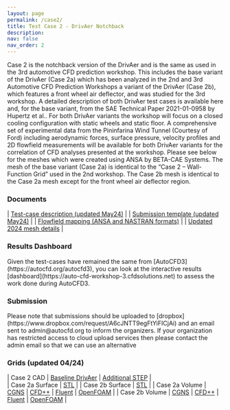 ```yaml
---
layout: page
permalink: /case2/
title: Test Case 2 - DrivAer Notchback
description: 
nav: false
nav_order: 2
---
```


Case 2 is the notchback version of the DrivAer and is the same as used in the 3rd automotive CFD prediction workshop. This includes the base variant of the DrivAer (Case 2a) which has been analyzed in the 2nd and 3rd Automotive CFD Prediction Workshops a variant of the DrivAer (Case 2b), which features a front wheel air deflector, and was studied for the 3rd workshop. A detailed description of both DrivAer test cases is available here and, for the base variant, from the SAE Technical Paper 2021-01-0958 by Hupertz et al.. For both DrivAer variants the workshop will focus on a closed cooling configuration with static wheels and static floor. A comprehensive set of experimental data from the Pininfarina Wind Tunnel (Courtesy of Ford) including aerodynamic forces, surface pressure, velocity profiles and 2D flowfield measurements will be available for both DrivAer variants for the correlation of CFD analyses presented at the workshop. Please see below for the meshes which were created using ANSA by BETA-CAE Systems. The mesh of the base variant (Case 2a) is identical to the “Case 2 – Wall-Function Grid” used in the 2nd workshop. The Case 2b mesh is identical to the Case 2a mesh except for the front wheel air deflector region. 
<h3>Documents</h3>

| [Test-case description (updated May24)](https://autocfd4.s3.eu-west-1.amazonaws.com/test-cases/case2/AutoCFD4_Case2_Intro_240409.pdf) |
| [Submission template (updated May24)](https://autocfd4.s3.eu-west-1.amazonaws.com/test-cases/case2/AutoCFD4_DrivAer_Result_Template_v6s-2.xlsm) |
| [Flowfield mapping (ANSA and NASTRAN formats)](https://autocfd2.s3-eu-west-1.amazonaws.com/test-cases/case2/AutoCFD2.zip) |
| [Updated 2024 mesh details](https://autocfd4.s3.eu-west-1.amazonaws.com/test-cases/case2/meshes/AutoCFD4_UpdatedMesh.pdf) |

<h3> Results Dashboard </h3>
Given the test-cases have remained the same from [AutoCFD3](https://autocfd.org/autocfd3), you can look at the interactive results [dashboard](https://auto-cfd-workshop-3.cfdsolutions.net) to assess the work done during AutoCFD3.

<h3> Submission </h3>
Please note that submissions should be uploaded to [dropbox](https://www.dropbox.com/request/A6cJNTT9egFtYiFICjAi) and an email sent to admin@autocfd.org to inform the organizers. If your organization has restricted access to cloud upload services then please contact the admin email so that we can use an alternative
 
<h3>Grids (updated 04/24)</h3>

| Case 2 CAD | [Baseline DrivAer](https://www.epc.ed.tum.de/en/aer/research-groups/automotive/drivaer/download/) | [Additional STEP](https://autocfd4.s3.eu-west-1.amazonaws.com/test-cases/case2/meshes/autocfd4case2additionalgeo.zip) |   
| Case 2a Surface | [STL](https://autocfd4.s3.eu-west-1.amazonaws.com/test-cases/case2/meshes/AutoCFD4_Case2a.stl.gz) |
| Case 2b Surface  | [STL](https://autocfd4.s3.eu-west-1.amazonaws.com/test-cases/case2/meshes/AutoCFD4_Case2b.stl.gz) |
| Case 2a Volume | [CGNS](https://autocfd4.s3.eu-west-1.amazonaws.com/test-cases/case2/meshes/AutoCFD4_Case2.1.cgns.gz) | [CFD++](https://autocfd4.s3.eu-west-1.amazonaws.com/test-cases/case2/meshes/AutoCFD4_Case2.1_CFD_PP.tar.gz) | [Fluent](https://autocfd4.s3.eu-west-1.amazonaws.com/test-cases/case2/meshes/AutoCFD4_Case2.1.msh.gz) | [OpenFOAM](https://autocfd4.s3.eu-west-1.amazonaws.com/test-cases/case2/meshes/AutoCFD4_Case2.1_OF.tar.gz) |
| Case 2b Volume | [CGNS](https://autocfd4.s3.eu-west-1.amazonaws.com/test-cases/case2/meshes/AutoCFD4_Case2.2.cgns.gz) | [CFD++](https://autocfd4.s3.eu-west-1.amazonaws.com/test-cases/case2/meshes/AutoCFD4_Case2.2_CFD_PP.tar.gz) | [Fluent](https://autocfd4.s3.eu-west-1.amazonaws.com/test-cases/case2/meshes/AutoCFD4_Case2.2.msh.gz) | [OpenFOAM](https://autocfd4.s3.eu-west-1.amazonaws.com/test-cases/case2/meshes/AutoCFD4_Case2.2_OF.tar.gz) |

